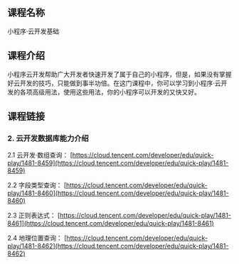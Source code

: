 ## 课程名称

小程序·云开发基础

## 课程介绍

小程序云开发帮助广大开发者快速开发了属于自己的小程序，但是，如果没有掌握好云开发的技巧，只能做到事半功倍。在这门课程中，你可以学习到小程序·云开发的各项高级用法，使用这些用法，你的小程序可以开发的又快又好。

## 课程链接

### 2. 云开发数据库能力介绍

2.1 云开发·数组查询：
[https://cloud.tencent.com/developer/edu/quick-play/1481-8459](https://cloud.tencent.com/developer/edu/quick-play/1481-8459)

2.2 字段类型查询：
[https://cloud.tencent.com/developer/edu/quick-play/1481-8460](https://cloud.tencent.com/developer/edu/quick-play/1481-8460)

2.3 正则表达式：
[https://cloud.tencent.com/developer/edu/quick-play/1481-8461](https://cloud.tencent.com/developer/edu/quick-play/1481-8461)

2.4 地理位置查询：
[https://cloud.tencent.com/developer/edu/quick-play/1481-8462](https://cloud.tencent.com/developer/edu/quick-play/1481-8462)
